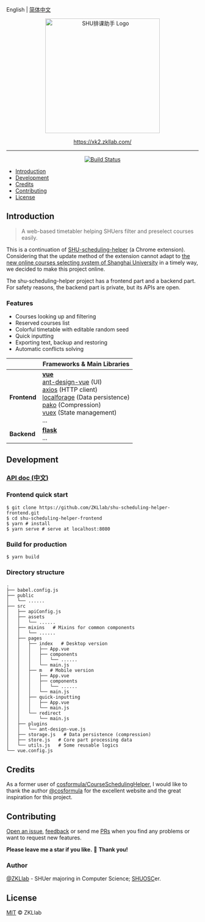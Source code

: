 English | [简体中文](./README-zh_CN.md)

<p align="center">
  <a href="https://xk2.zkllab.com/">
    <img width="300px" src="https://xk2.zkllab.com/img/readme-logo.svg" alt="SHU排课助手 Logo" />
  </a>
</p>

<p align="center">
  <a href="https://xk2.zkllab.com/">https://xk2.zkllab.com/</a>
</p>

------

<p align="center">
  <a href="https://travis-ci.org/ZKLlab/shu-scheduling-helper-frontend">
    <img alt="Build Status" src="https://img.shields.io/travis/ZKLlab/shu-scheduling-helper-frontend?style=flat-square">
  </a>
</p>

- [Introduction](#introduction)
- [Development](#development)
- [Credits](#credits)
- [Contributing](#contributing)
- [License](#license)

## Introduction

> A web-based timetabler helping SHUers filter and preselect courses easily.

This is a continuation of [SHU-scheduling-helper](https://github.com/ZKLlab/SHU-scheduling-helper) (a Chrome extension). Considering that the update method of the extension cannot adapt to [the new online courses selecting system of Shanghai University](http://xk.autoisp.shu.edu.cn:8084/) in a timely way, we decided to make this project online.

The shu-scheduling-helper project has a frontend part and a backend part. For safety reasons, the backend part is private, but its APIs are open.

### Features

- Courses looking up and filtering
- Reserved courses list
- Colorful timetable with editable random seed
- Quick inputting
- Exporting text, backup and restoring
- Automatic conflicts solving

|              | Frameworks & Main Libraries                                  |
| ------------ | ------------------------------------------------------------ |
| **Frontend** | **[vue](https://github.com/vuejs/vue)**<br />[ant-design-vue](https://github.com/vueComponent/ant-design-vue) (UI)<br />[axios](https://github.com/axios/axios) (HTTP client)<br />[localforage](https://github.com/localForage/localForage) (Data persistence)<br />[pako](https://github.com/nodeca/pako) (Compression)<br />[vuex](https://github.com/vuejs/vuex) (State management)<br />... |
| **Backend**  | **[flask](https://github.com/pallets/flask)**<br />...       |

## Development

### [API doc (中文)](./docs/api-zh_CN.md)

### Frontend quick start

```shell
$ git clone https://github.com/ZKLlab/shu-scheduling-helper-frontend.git
$ cd shu-scheduling-helper-frontend
$ yarn # install
$ yarn serve # serve at localhost:8080
```

### Build for production

```shell
$ yarn build
```

### Directory structure

```
.
├── babel.config.js
├── public
│   └── ......
├── src
│   ├── apiConfig.js
│   ├── assets
│   │   └── ......
│   ├── mixins   # Mixins for common components
│   │   └── ......
│   ├── pages
│   │   ├── index   # Desktop version
│   │   │   ├── App.vue
│   │   │   ├── components
│   │   │   │   └── ......
│   │   │   └── main.js
│   │   ├── m   # Mobile version
│   │   │   ├── App.vue
│   │   │   ├── components
│   │   │   │   └── ......
│   │   │   └── main.js
│   │   ├── quick-inputting
│   │   │   ├── App.vue
│   │   │   └── main.js
│   │   └── redirect
│   │       └── main.js
│   ├── plugins
│   │   └── ant-design-vue.js
│   ├── storage.js   # Data persistence (compression)
│   ├── store.js   # Core part processing data
│   └── utils.js   # Some reusable logics
└── vue.config.js
```

## Credits

As a former user of [cosformula/CourseSchedulingHelper](https://github.com/cosformula/CourseSchedulingHelper), I would like to thank the author [@cosformula](https://github.com/cosformula) for the excellent website and the great inspiration for this project.

## Contributing

[Open an issue](https://github.com/ZKLlab/shu-scheduling-helper-frontend/issues/new), [feedback](https://support.qq.com/products/120502) or send me [PRs](https://github.com/ZKLlab/shu-scheduling-helper-frontend/pulls) when you find any problems or want to request new features.

**Please leave me a star if you like.** 🌟 **Thank you!**

### Author

[@ZKLlab](https://github.com/ZKLlab) - SHUer majoring in Computer Science; [SHUOSC](https://github.com/shuosc)er.

## License

[MIT](http://opensource.org/licenses/MIT) &copy; ZKLlab
